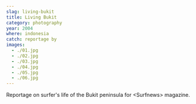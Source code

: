 ```yaml
---
slag: living-bukit
title: Living Bukit
category: photography
year: 2004
where: indonesia
catch: reportage by
images:
  - ./01.jpg
  - ./02.jpg
  - ./03.jpg
  - ./04.jpg
  - ./05.jpg
  - ./06.jpg
---
```


Reportage on surfer's life of the Bukit peninsula for &lt;Surfnews&gt; magazine.
